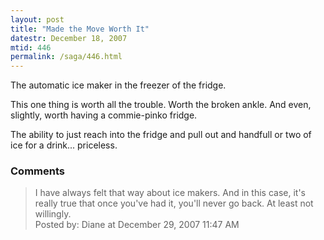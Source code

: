 ```yaml
---
layout: post
title: "Made the Move Worth It"
datestr: December 18, 2007
mtid: 446
permalink: /saga/446.html
---
```


The automatic ice maker in the freezer of the fridge.

This one thing is worth all the trouble.  Worth the broken ankle.  And even, slightly, worth having a commie-pinko fridge.

The ability to just reach into the fridge and pull out and handfull or two of ice for a drink... priceless.

### Comments

<blockquote>
I have always felt that way about ice makers. And in this case, it's really true that once you've had it, you'll never go back. At least not willingly.
<div class="comment-meta">Posted by: Diane at December 29, 2007 11:47 AM</div> </blockquote>


